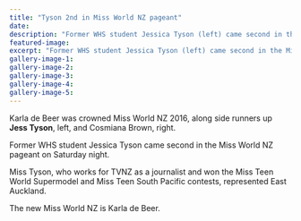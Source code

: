 ```yaml
---
title: "Tyson 2nd in Miss World NZ pageant"
date: 
description: "Former WHS student Jessica Tyson (left) came second in the Miss World NZ pageant on Saturday night."
featured-image: 
excerpt: "Former WHS student Jessica Tyson (left) came second in the Miss World NZ pageant on Saturday night.  Miss Tyson, who works for TVNZ as a journalist and won the Miss Teen World Supermodel and Miss Teen South Pacific contests, represented East Auckland. The new Miss World NZ is Karla de Beer."
gallery-image-1: 
gallery-image-2: 
gallery-image-3: 
gallery-image-4: 
gallery-image-5: 
---
```


<p>Karla de Beer was crowned Miss World NZ 2016, along side runners up <strong>Jess Tyson</strong>, left, and Cosmiana Brown, right.</p>
<p>Former WHS student Jessica Tyson came second in the Miss World NZ pageant on Saturday night. &nbsp;</p>
<p>Miss Tyson, who works for TVNZ as a journalist and won the Miss Teen World Supermodel and Miss Teen South Pacific contests, represented East Auckland.</p>
<p>The new Miss World NZ is Karla de Beer.</p>


